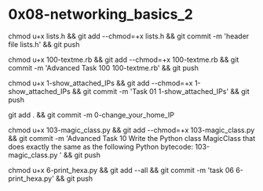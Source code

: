 # 0x08-networking_basics_2



chmod u+x lists.h && git add --chmod=+x lists.h && git commit -m 'header file lists.h' && git push



chmod u+x 100-textme.rb && git add --chmod=+x 100-textme.rb && git commit -m 'Advanced Task 100 100-textme.rb' && git push

chmod u+x 1-show_attached_IPs && git add --chmod=+x 1-show_attached_IPs && git commit -m 'Task 01 1-show_attached_IPs' && git push

git add . && git commit -m 0-change_your_home_IP

chmod u+x 103-magic_class.py  && git add --chmod=+x 103-magic_class.py  && git commit -m 'Advanced Task 10 Write the Python class MagicClass that does exactly the same as the following Python bytecode: 103-magic_class.py ' && git push

chmod u+x 6-print_hexa.py && git add --all && git commit -m 'task 06 6-print_hexa.py' && git push

